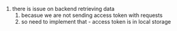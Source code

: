 1. there is issue on backend retrieving data 
   1. becasue we are not sending access token with requests
   2. so need to implement that - access token is in local storage